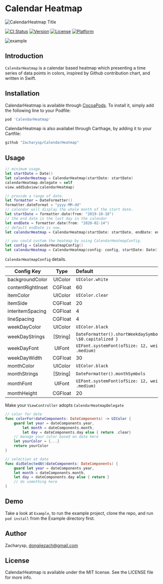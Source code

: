 # Calendar Heatmap

![CalendarHeatmap Title](https://raw.githubusercontent.com/Zacharysp/CalendarHeatmap/master/Resources/CalendarHeatmap.png)

[![CI Status](https://api.travis-ci.com/Zacharysp/CalendarHeatmap.png?branch=master)](https://travis-ci.org/Zacharysp/CalendarHeatmap)
[![Version](https://img.shields.io/cocoapods/v/CalendarHeatmap.svg?style=flat)](https://cocoapods.org/pods/CalendarHeatmap)
[![License](https://img.shields.io/cocoapods/l/CalendarHeatmap.svg?style=flat)](https://cocoapods.org/pods/CalendarHeatmap)
[![Platform](https://img.shields.io/cocoapods/p/CalendarHeatmap.svg?style=flat)](https://cocoapods.org/pods/CalendarHeatmap)

![example](https://raw.githubusercontent.com/Zacharysp/CalendarHeatmap/master/Resources/example.png)

## Introduction

`CalendarHeatmap` is a calendar based heatmap which presenting a time series of data points in colors, inspired by Github contribution chart, and written in Swift.

## Installation

CalendarHeatmap is available through [CocoaPods](https://cocoapods.org). To install
it, simply add the following line to your Podfile:

```ruby
pod 'CalendarHeatmap'
```

CalendarHeatmap is also availabel through Carthage, by adding it to your Cartfile:

```ruby
github "Zacharysp/CalendarHeatmap"
```

## Usage

```swift
// minimum usage.
let startDate = Date()
let calendarHeatmap = CalendarHeatmap(startDate: startDate)
calendarHeatmap.delegate = self
view.addSubview(calendarHeatmap)
```

```swift
// provide a range of date.
let formatter = DateFormatter()
formatter.dateFormat = "yyyy-MM-dd"
// calendar will display the whole month of the start date.
let startDate = formatter.date(from: "2019-10-18")
// the end date is the last day in the calendar
let endDate = formatter.date(from: "2020-02-14")
// default endDate is now.
let calendarHeatmap = CalendarHeatmap(startDate: startDate, endDate: endDate)
```

```swift
// you could custom the heatmap by using CalendarHeatmapConfig.
let config = CalendarHeatmapConfig()
let calendarHeatmap = CalendarHeatmap(config: config, startDate: Date())
```

`CalendarHeatmapConfig` details.

| Config Key        |   Type   | Default                                                      |
| ----------------- | :------: | :----------------------------------------------------------- |
| backgroundColor   | UIColor  | `UIColor.white`                                              |
| contentRightInset | CGFloat  | 60                                                           |
| itemColor         | UIColor  | `UIColor.clear`                                              |
| itemSide          | CGFloat  | 20                                                           |
| interitemSpacing  | CGFloat  | 4                                                            |
| lineSpacing       | CGFloat  | 4                                                            |
| weekDayColor      | UIColor  | `UIColor.black`                                              |
| weekDayStrings    | [String] | `DateFormatter().shortWeekdaySymbols.map{ \$0.capitalized }` |
| weekDayFont       |  UIFont  | `UIFont.systemFont(ofSize: 12, weight: .medium)`             |
| weekDayWidth      | CGFloat  | 30                                                           |
| monthColor        | UIColor  | `UIColor.black`                                              |
| monthStrings      | [String] | `DateFormatter().monthSymbols`                               |
| monthFont         |  UIFont  | `UIFont.systemFont(ofSize: 12, weight: .medium)`             |
| monthHeight       | CGFloat  | 20                                                           |

Make your `ViewController` adopts `CalendarHeatmapDelegate`

```swift 
// color for date
func colorFor(dateComponents: DateComponents) -> UIColor {
    guard let year = dateComponents.year,
        let month = dateComponents.month,
        let day = dateComponents.day else { return .clear}
    // manage your color based on date here
    let yourColor = {...}
    return yourColor
}

// selection at date
func didSelectedAt(dateComponents: DateComponents) {
    guard let year = dateComponents.year,
    let month = dateComponents.month,
    let day = dateComponents.day else { return }
    // do something here
}
```

## Demo

Take a look at `Example`, to run the example project, clone the repo, and run `pod install` from the Example directory first.

## Author

Zacharysp, dongjiezach@gmail.com

## License

CalendarHeatmap is available under the MIT license. See the LICENSE file for more info.
